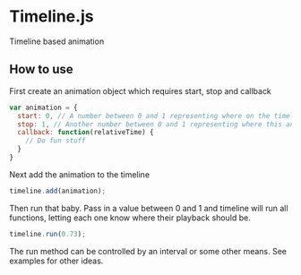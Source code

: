 # Timeline.js

Timeline based animation

## How to use

First create an animation object which requires start, stop and callback

```js
var animation = {
  start: 0, // A number between 0 and 1 representing where on the timeline this animation will start
  stop: 1, // Another number between 0 and 1 representing where this animation will stop
  callback: function(relativeTime) {
  	// Do fun stuff
  }
}
```

Next add the animation to the timeline

```js
timeline.add(animation);
```

Then run that baby. Pass in a value between 0 and 1 and timeline will run all functions, letting each one know where their playback should be.

```js
timeline.run(0.73);
```

The run method can be controlled by an interval or some other means. See examples for other ideas.
